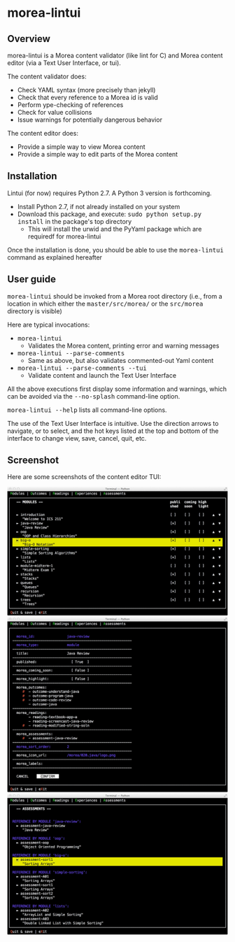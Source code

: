 # morea-lintui

## Overview

morea-lintui is a Morea content validator (like lint for C) and Morea content editor (via a Text User Interface, or tui).

The content validator does:

  - Check YAML syntax (more precisely than jekyll)
  - Check that every reference to a Morea id is valid
  - Perform ype-checking of references
  - Check for value collisions
  - Issue warnings for potentially dangerous behavior
  

The content editor does:

  - Provide a simple way to view Morea content
  - Provide a simple way to edit parts of the Morea content


## Installation

Lintui (for now) requires Python 2.7.  A Python 3 version is forthcoming.

  - Install Python 2.7, if not already installed on your system
  - Download this package, and execute: <tt>sudo python setup.py install</tt> in the package's top directory
    - This will install the urwid and the PyYaml package which are requiredf for morea-lintui
    
Once the installation is done, you should be able to use the <tt>morea-lintui</tt> command
as explained hereafter
  
## User guide

<tt>morea-lintui</tt> should be invoked from a Morea root directory (i.e., from a location in which either 
    the <tt>master/src/morea/</tt> or the <tt>src/morea</tt> directory is visible)
    
Here are typical invocations:

  - <tt>morea-lintui</tt>
    - Validates the Morea content, printing error and warning messages
  - <tt>morea-lintui --parse-comments</tt>
    - Same as above, but also validates commented-out Yaml content
  - <tt>morea-lintui --parse-comments --tui</tt>
    - Validate content and launch the Text User Interface

All the above executions first display some information and warnings, which can be avoided via the <tt>--no-splash</tt> command-line option.

<tt>morea-lintui --help</tt> lists all command-line options. 
  
The use of the Text User Interface is intuitive. Use the direction arrows to navigate, <space> or <enter> to select, and the hot keys listed at the top and bottom of the interface to change view, save, cancel, quit, etc.

## Screenshot

Here are some screenshots of the content editor TUI:

<img src="https://github.com/morea-framework/morea-lintui/blob/master/docs/screenshot1.jpg">

<img src="https://github.com/morea-framework/morea-lintui/blob/master/docs/screenshot2.jpg">

<img src="https://github.com/morea-framework/morea-lintui/blob/master/docs/screenshot3.jpg">
